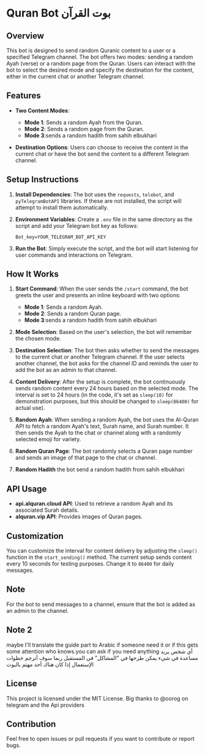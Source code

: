 # Quran Bot بوت القرآن

## Overview

This bot is designed to send random Quranic content to a user or a specified Telegram channel. The bot offers two modes: sending a random Ayah (verse) or a random page from the Quran. Users can interact with the bot to select the desired mode and specify the destination for the content, either in the current chat or another Telegram channel.

## Features

- **Two Content Modes**: 
  - **Mode 1**: Sends a random Ayah from the Quran.
  - **Mode 2**: Sends a random page from the Quran.
  - **Mode 3**:sends a random hadith from sahih elbukhari
  
- **Destination Options**: Users can choose to receive the content in the current chat or have the bot send the content to a different Telegram channel.

## Setup Instructions

1. **Install Dependencies**: The bot uses the `requests`, `telebot`, and `pyTelegramBotAPI` libraries. If these are not installed, the script will attempt to install them automatically.
  
2. **Environment Variables**: Create a `.env` file in the same directory as the script and add your Telegram bot key as follows:
   ```
   Bot_key=YOUR_TELEGRAM_BOT_API_KEY
   ```

3. **Run the Bot**: Simply execute the script, and the bot will start listening for user commands and interactions on Telegram.

## How It Works

1. **Start Command**: When the user sends the `/start` command, the bot greets the user and presents an inline keyboard with two options:
   - **Mode 1**: Sends a random Ayah.
   - **Mode 2**: Sends a random Quran page.
   - **Mode 3**:sends a random hadith from sahih elbukhari

2. **Mode Selection**: Based on the user's selection, the bot will remember the chosen mode.

3. **Destination Selection**: The bot then asks whether to send the messages to the current chat or another Telegram channel. If the user selects another channel, the bot asks for the channel ID and reminds the user to add the bot as an admin to that channel.

4. **Content Delivery**: After the setup is complete, the bot continuously sends random content every 24 hours based on the selected mode. The interval is set to 24 hours (in the code, it's set as `sleep(10)` for demonstration purposes, but this should be changed to `sleep(86400)` for actual use).

5. **Random Ayah**: When sending a random Ayah, the bot uses the Al-Quran API to fetch a random Ayah's text, Surah name, and Surah number. It then sends the Ayah to the chat or channel along with a randomly selected emoji for variety.

6. **Random Quran Page**: The bot randomly selects a Quran page number and sends an image of that page to the chat or channel.

7. **Random Hadith** the bot send a random hadith from sahih elbukhari


## API Usage

- **api.alquran.cloud API**: Used to retrieve a random Ayah and its associated Surah details.
- **alquran.vip API**: Provides images of Quran pages.

## Customization

You can customize the interval for content delivery by adjusting the `sleep()` function in the `start_sending()` method. The current setup sends content every 10 seconds for testing purposes. Change it to `86400` for daily messages.

## Note

For the bot to send messages to a channel, ensure that the bot is added as an admin to the channel.
## Note 2 
maybe I'll translate the guide part to Arabic if someone need it or if this gets some attention who knows.you can ask if you need anything 
أي شخص يريد مساعدة في شيء يمكن طرحها في "المشاكل"
في المستقبل ربما سوف أترجم خطوات الإستعمال إذا كان هناك أحد مهتم بالبوت
## License

This project is licensed under the MIT License.
Big thanks to @oorog on telegram and the Api providers 

## Contribution

Feel free to open issues or pull requests if you want to contribute or report bugs.